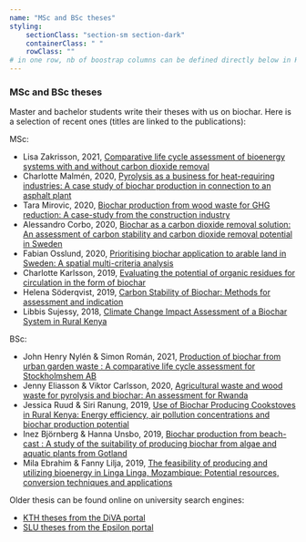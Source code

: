 ```yaml
---
name: "MSc and BSc theses"
styling:
    sectionClass: "section-sm section-dark"
    containerClass: " "
    rowClass: ""
# in one row, nb of boostrap columns can be defined directly below in HTML
---
```


<div class="col-md-8">

### **MSc and BSc theses**

Master and bachelor students write their theses with us on biochar. Here is a selection of recent ones (titles are linked to the publications):

MSc:
* Lisa Zakrisson, 2021, [Comparative life cycle assessment of bioenergy systems with and without carbon dioxide removal](http://urn.kb.se/resolve?urn=urn:nbn:se:kth:diva-296955)
* Charlotte Malmén, 2020, [Pyrolysis as a business for heat-requiring industries: A case​ study of biochar production in connection to an asphalt plant](http://urn.kb.se/resolve?urn=urn:nbn:se:kth:diva-283606)
* Tara Mirovic, 2020, [Biochar production from wood waste for GHG reduction: A case-study from the construction industry](http://urn.kb.se/resolve?urn=urn:nbn:se:kth:diva-283612)
* Alessandro Corbo, 2020, [Biochar as a carbon dioxide removal solution: An assessment of carbon stability and carbon dioxide removal potential in Sweden](http://urn.kb.se/resolve?urn=urn:nbn:se:kth:diva-281918)
* Fabian Osslund, 2020, [Prioritising biochar application to arable land in Sweden: A spatial multi-criteria analysis](http://urn.kb.se/resolve?urn=urn:nbn:se:kth:diva-281926)
* Charlotte Karlsson, 2019, [Evaluating the potential of organic residues for circulation in the form of biochar](http://urn.kb.se/resolve?urn=urn:nbn:se:kth:diva-259366)
* Helena Söderqvist, 2019, [Carbon Stability of Biochar: Methods for assessment and indication](http://urn.kb.se/resolve?urn=urn:nbn:se:kth:diva-254674)
* Libbis Sujessy, 2018, [Climate Change Impact Assessment of a Biochar System in Rural Kenya](http://urn.kb.se/resolve?urn=urn:nbn:se:kth:diva-237293)


BSc:
* John Henry Nylén & Simon Román, 2021, [Production of biochar from urban garden waste : A comparative life cycle assessment for Stockholmshem AB](http://urn.kb.se/resolve?urn=urn:nbn:se:kth:diva-298187)
* Jenny Eliasson & Viktor Carlsson, 2020, [Agricultural waste and wood waste for pyrolysis and biochar: An assessment for Rwanda​](http://urn.kb.se/resolve?urn=urn:nbn:se:kth:diva-283611)
* Jessica Ruud & Siri Ranung, 2019, [Use of Biochar Producing Cookstoves in Rural Kenya: Energy efficiency, air pollution concentrations and biochar production potential](http://urn.kb.se/resolve?urn=urn:nbn:se:kth:diva-257882)
* Inez Björnberg & Hanna Unsbo, 2019, [Biochar production from beach-cast : A study of the suitability of producing biochar from algae and aquatic plants from Gotland](http://urn.kb.se/resolve?urn=urn:nbn:se:kth:diva-256338)
* Mila Ebrahim & Fanny Lilja, 2019, [The feasibility of producing and utilizing bioenergy in Linga Linga, Mozambique: Potential resources, conversion techniques and applications](http://urn.kb.se/resolve?urn=urn:nbn:se:kth:diva-256037)


Older thesis can be found online on university search engines:
- [KTH theses from the DiVA portal](https://kth.diva-portal.org/smash/resultList.jsf?aq2=%5B%5B%7B%22dateIssued%22%3A%7B%22from%22%3A%222015%22%2C%22to%22%3A%22%22%7D%7D%5D%5D&af=%5B%5D&searchType=UNDERGRADUATE&sortOrder2=dateIssued_sort_desc&query=&language=en&aq=%5B%5B%7B%22freeText%22%3A%22biochar%22%7D%5D%5D&sf=all&aqe=%5B%5D&sortOrder=relevance_sort_desc&onlyFullText=false&noOfRows=5&dswid=-24)
- [SLU theses from the Epsilon portal](https://stud.epsilon.slu.se/cgi/search/archive/advanced?screen=Search&dataset=archive&_action_search=Search&documents_merge=ALL&documents=&title_merge=ANY&title=biochar+biokol&creators_name_merge=ALL&creators_name=&abstract_merge=ALL&abstract=&date=&series_merge=ALL&series=&keywords_merge=ALL&keywords=&divisions_merge=ANY&examiner_name_merge=ALL&examiner_name=&supervisor_name_merge=ALL&supervisor_name=&coursecode_merge=ALL&coursecode=&subjects_merge=ANY&yearofpub=&program_merge=ANY&stakeholders_merge=ANY&earchived=EITHER&eadate=&eacomment_merge=ALL&eacomment=&course_code_merge=ALL&course_code=&course_resp_dept_sv_merge=ALL&course_resp_dept_sv=&course_resp_dept_oid_merge=ALL&course_resp_dept_oid=&satisfyall=ALL&order=-date%2Fcreators_name%2Ftitle)


</div>